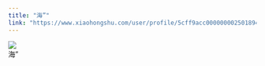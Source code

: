 ```yaml
---
title: "海”"
link: "https://www.xiaohongshu.com/user/profile/5cff9acc0000000025018949/"
---
```


<img src="http://sns-webpic-qc.xhscdn.com/202409111413/2673412d9eb4d6f22d061acdfc2368d8/1040g008311o51gm10c005n7vjb69b2a9a4iadeg!nc_n_nwebp_mw_1" /><br />海”
